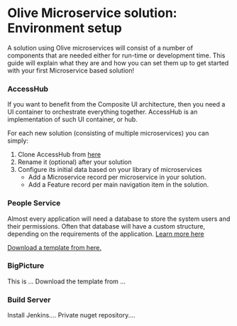 # Olive Microservice solution: Environment setup

A solution using Olive microservices will consist of a number of components that are needed either for run-time or development time.
This guide will explain what they are and how you can set them up to get started with your first Microservice based solution!

### AccessHub
If you want to benefit from the Composite UI architecture, then you need a UI container to orchestrate everything together.
AccessHub is an implementation of such UI container, or hub.

For each new solution (consisting of multiple microservices) you can simply:
1. Clone AccessHub from [here](https://gitlab.com/Geeks.Microservices/AccessHub)
2. Rename it (optional) after your solution
3. Configure its initial data based on your library of microservices
   - Add a Microservice record per microservice in your solution.
   - Add a Feature record per main navigation item in the solution.


### People Service
Almost every application will need a database to store the system users and their permissions. Often that database will have a custom structure, depending on the requirements of the application. [Learn more here](https://geeksltd.github.io/Olive/#/Microservices/Security?id=authorisation-via-people-service)

[Download a template from here.]()

### BigPicture
This is ...
Download the template from ...

### Build Server
Install Jenkins....
Private nuget repository....
